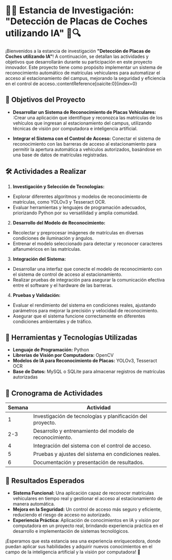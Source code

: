 # 🚗🧠 Estancia de Investigación: "Detección de Placas de Coches utilizando IA" 🤖🔍

¡Bienvenidos a la estancia de investigación **"Detección de Placas de Coches utilizando IA"**! A continuación, se detallan las actividades y objetivos que desarrollarán durante su participación en este proyecto innovador. Este proyecto tiene como propósito implementar un sistema de reconocimiento automático de matrículas vehiculares para automatizar el acceso al estacionamiento del campus, mejorando la seguridad y eficiencia en el control de acceso.&#8203;:contentReference[oaicite:0]{index=0}

## 🎯 Objetivos del Proyecto

- **Desarrollar un Sistema de Reconocimiento de Placas Vehiculares:** :Crear una aplicación que identifique y reconozca las matrículas de los vehículos que ingresan al estacionamiento del campus, utilizando técnicas de visión por computadora e inteligencia artificial.

- **Integrar el Sistema con el Control de Acceso:** Conectar el sistema de reconocimiento con las barreras de acceso al estacionamiento para permitir la apertura automática a vehículos autorizados, basándose en una base de datos de matrículas registradas.

## 🛠️ Actividades a Realizar

1. **Investigación y Selección de Tecnologías:**
  * Explorar diferentes algoritmos y modelos de reconocimiento de matrículas, como YOLOv3 y Tesseract OCR.​
  * Evaluar herramientas y lenguajes de programación adecuados, priorizando Python por su versatilidad y amplia comunidad.

2. **Desarrollo del Modelo de Reconocimiento:**
  * Recolectar y preprocesar imágenes de matrículas en diversas condiciones de iluminación y ángulos.
  * Entrenar el modelo seleccionado para detectar y reconocer caracteres alfanuméricos en las matrículas.

3. **Integración del Sistema:**
  * Desarrollar una interfaz que conecte el modelo de reconocimiento con el sistema de control de acceso al estacionamiento.
  * Realizar pruebas de integración para asegurar la comunicación efectiva entre el software y el hardware de las barreras.

4. **Pruebas y Validación:**
  * Evaluar el rendimiento del sistema en condiciones reales, ajustando parámetros para mejorar la precisión y velocidad de reconocimiento.
  * Asegurar que el sistema funcione correctamente en diferentes condiciones ambientales y de tráfico.

## 🧰 Herramientas y Tecnologías Utilizadas

- **Lenguaje de Programación:** Python
- **Librerías de Visión por Computadora:** OpenCV
- **Modelos de IA para Reconocimiento de Placas:**  YOLOv3, Tesseract OCR
- **Base de Datos:** MySQL o SQLite para almacenar registros de matrículas autorizadas

## 📅 Cronograma de Actividades

| **Semana** | **Actividad**                                           |
|-------------|---------------------------------------------------------|
| 1           | Investigación de tecnologías y planificación del proyecto. |
| 2-3         | Desarrollo y entrenamiento del modelo de reconocimiento.  |
| 4           | Integración del sistema con el control de acceso.        |
| 5           | Pruebas y ajustes del sistema en condiciones reales.     |
| 6           | Documentación y presentación de resultados.              |

## 🎯 Resultados Esperados

- **Sistema Funcional:** Una aplicación capaz de reconocer matrículas vehiculares en tiempo real y gestionar el acceso al estacionamiento de manera automática.
- **Mejora en la Seguridad:** Un control de acceso más seguro y eficiente, reduciendo el riesgo de acceso no autorizado.
- **Experiencia Práctica:** Aplicación de conocimientos en IA y visión por computadora en un proyecto real, brindando experiencia práctica en el desarrollo e implementación de sistemas tecnológicos.

¡Esperamos que esta estancia sea una experiencia enriquecedora, donde puedan aplicar sus habilidades y adquirir nuevos conocimientos en el campo de la inteligencia artificial y la visión por computadora! 🌟
